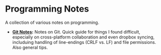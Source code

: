 # Programming Notes
A collection of various notes on programming.

- **[Git Notes](https://github.com/GandalfSaxe/programming-notes/blob/master/git-pitfalls/git-notes.md):** Notes on Git. Quick guide for things I found difficult, especially on cross-platform collaboration and even dropbox syncing, includuing handling of line-endings (CRLF vs. LF) and file permissions. Also general tips.
